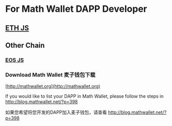 # For Math Wallet DAPP Developer

## [ETH JS](https://github.com/mathwallet/mds-ethjs/blob/master/eth/README.md)

## Other Chain

### [EOS JS](https://github.com/mathwallet/mds-eosjs/blob/master/eos/README.md)


### Download Math Wallet 麦子钱包下载

[http://mathwallet.org](http://mathwallet.org)

If you would like to list your DAPP in Math Wallet, please follow the steps in http://blog.mathwallet.net/?p=398

如果您希望将您开发的DAPP加入麦子钱包，请查看 http://blog.mathwallet.net/?p=398
